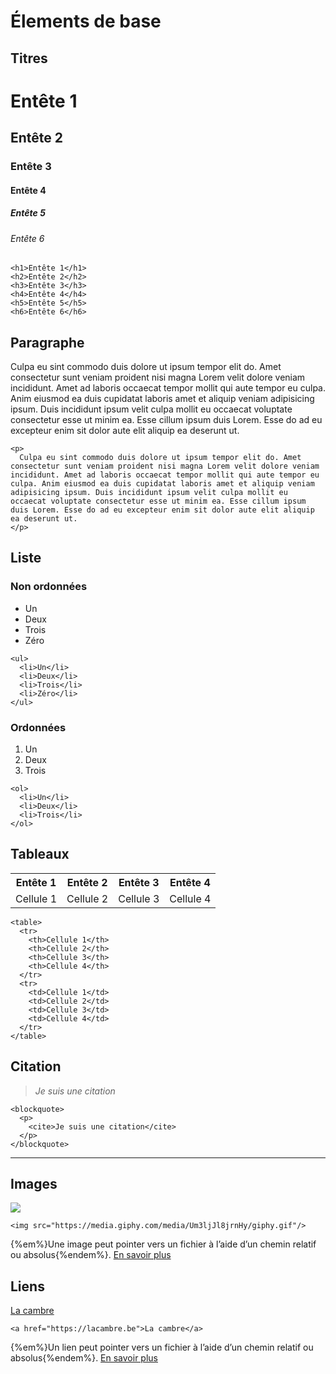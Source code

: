 # Élements de base

<!-- toc -->

## Titres

<h1>Entête 1</h1>
<h2>Entête 2</h2>
<h3>Entête 3</h3>
<h4>Entête 4</h4>
<h5>Entête 5</h5>
<h6>Entête 6</h6>

```
<h1>Entête 1</h1>
<h2>Entête 2</h2>
<h3>Entête 3</h3>
<h4>Entête 4</h4>
<h5>Entête 5</h5>
<h6>Entête 6</h6>
```

## Paragraphe

<p>
  Culpa eu sint commodo duis dolore ut ipsum tempor elit do. Amet consectetur sunt veniam proident nisi magna Lorem velit dolore veniam incididunt. Amet ad laboris occaecat tempor mollit qui aute tempor eu culpa. Anim eiusmod ea duis cupidatat laboris amet et aliquip veniam adipisicing ipsum. Duis incididunt ipsum velit culpa mollit eu occaecat voluptate consectetur esse ut minim ea. Esse cillum ipsum duis Lorem. Esse do ad eu excepteur enim sit dolor aute elit aliquip ea deserunt ut.
</p>

```
<p>
  Culpa eu sint commodo duis dolore ut ipsum tempor elit do. Amet consectetur sunt veniam proident nisi magna Lorem velit dolore veniam incididunt. Amet ad laboris occaecat tempor mollit qui aute tempor eu culpa. Anim eiusmod ea duis cupidatat laboris amet et aliquip veniam adipisicing ipsum. Duis incididunt ipsum velit culpa mollit eu occaecat voluptate consectetur esse ut minim ea. Esse cillum ipsum duis Lorem. Esse do ad eu excepteur enim sit dolor aute elit aliquip ea deserunt ut.
</p>
```

## Liste

### Non ordonnées

<ul>
  <li>Un</li>
  <li>Deux</li>
  <li>Trois</li>
  <li>Zéro</li>
</ul>

```
<ul>
  <li>Un</li>
  <li>Deux</li>
  <li>Trois</li>
  <li>Zéro</li>
</ul>
```

### Ordonnées

<ol>
  <li>Un</li>
  <li>Deux</li>
  <li>Trois</li>
</ol>

```
<ol>
  <li>Un</li>
  <li>Deux</li>
  <li>Trois</li>
</ol>
```

## Tableaux

<table>
  <tr>
    <th>Entête 1</th>
    <th>Entête 2</th>
    <th>Entête 3</th>
    <th>Entête 4</th>
  </tr>
  <tr>
    <td>Cellule 1</td>
    <td>Cellule 2</td>
    <td>Cellule 3</td>
    <td>Cellule 4</td>
  </tr>
</table>

```
<table>
  <tr>
    <th>Cellule 1</th>
    <th>Cellule 2</th>
    <th>Cellule 3</th>
    <th>Cellule 4</th>
  </tr>
  <tr>
    <td>Cellule 1</td>
    <td>Cellule 2</td>
    <td>Cellule 3</td>
    <td>Cellule 4</td>
  </tr>
</table>
```

## Citation

<blockquote>
  <p>
    <cite>Je suis une citation</cite>
  </p>
</blockquote>

```
<blockquote>
  <p>
    <cite>Je suis une citation</cite>
  </p>
</blockquote>
```

---

## Images

<img src="https://media.giphy.com/media/Um3ljJl8jrnHy/giphy.gif"/>

```
<img src="https://media.giphy.com/media/Um3ljJl8jrnHy/giphy.gif"/>
```

{%em%}Une image peut pointer vers un fichier à l’aide d’un chemin relatif ou absolus{%endem%}. [En savoir plus](concepts.html#Les_adresses_absolues)

## Liens

<a href="https://lacambre.be">La cambre</a>

```
<a href="https://lacambre.be">La cambre</a>
```

{%em%}Un lien peut pointer vers un fichier à l’aide d’un chemin relatif ou absolus{%endem%}. [En savoir plus](concepts.html#Les_adresses_absolues)
